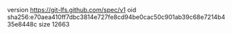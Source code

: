 version https://git-lfs.github.com/spec/v1
oid sha256:e70aea410ff7dbc3814e727fe8cd94be0cac50c901ab39c68e7214b435e8448c
size 12663
